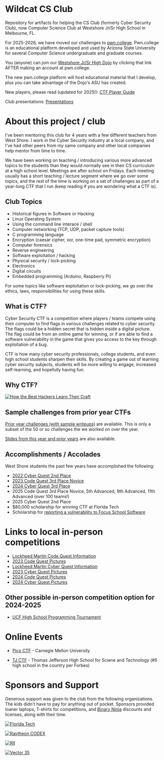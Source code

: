 # Wildcat CS Club

Repository for artifacts for helping the CS Club (formerly Cyber Security Club),
now Computer Science Club at Westshore Jr/Sr High School in Melbourne, FL.

For 2025-2026, we have moved our challenges to [pwn.college](https://pwn.college/).
Pwn.college is an educational platform developed and used by Arizona State
University for several Computer Science undergraduate and graduate courses.

You (anyone) can join our
[Westshore Jr/Sr High Dojo](https://pwn.college/dojo/westshore-cs-club~0b45ad3f/join/)
by clicking that link AFTER making an account at pwn.college.

The new pwn.college platform will host educational material that I develop,
plus you can take advantage of the Dojo's ASU has created.

New players, please read (updated for 2025!):
[CTF Player Guide](https://docs.google.com/presentation/d/e/2PACX-1vRefFsWf-JhnZrwTt38oIbu-L1MUgeAPR2OUM4oJO5vDwafCw4sZRaQ1t_1DEOGQ9syhNb8ha9xmsrj/pub?start=false&loop=false&delayms=60000)

Club presentations:  [Presentations](slides)

# About this project / club #

I've been mentoring this club for 4 years with a few different teachers from
West Shore.  I work in the Cyber Security industry at a local company, and I've
had other peers from my same company and other local companies help mentor
from time to time.

We have been working on teaching / introducing various more advanced topics to
the students than they would normally see in their CS curriculum at a high
school level.  Meetings are after school on Fridays.  Each meeting usually has
a short teaching / lecture segment where we go over some topics, and the rest
of the time is working on a set of challenges as part of a year-long CTF that
I run (keep reading if you are wondering what a CTF is).

## Club Topics

* Historical figures in Software or Hacking
* Linux Operating System
* Using the command line interace / shell
* Computer networking (TCP, UDP, packet capture tools)
* C programming language
* Encryption (caesar cipher, xor, one-time pad, symmetric encryption)
* Computer forensics
* Reverse engineering
* Software exploitation / hacking
* Physical security / lock-picking
* Electronics
* Digital circuits
* Embedded programming (Arduino, Raspberry Pi)

For some topics like software exploitation or lock-picking, we go over the
ethics, laws, responsibilities for using these skills.

## What is CTF?

Cyber Security CTF is a competition where players / teams compete using their computer to find flags
in various challenges related to cyber security.  The flags could be a hidden secret that is hidden
inside a digital picture.  The flag could be from an online game for winning, or if are able
to find a software vulnerability in the game that gives you access to the key through exploitation
of a bug.

CTF is how many cyber security professionals, college students, and even high school students sharpen
their skills.  By creating a game out of learning cyber security subjects, students will be more
willing to engage, increased self-learning, and hopefully having fun.

## Why CTF?

[![How the Best Hackers Learn Their Craft](sponsors/How_Hackers_Learn_YT_Thumb.png)](https://www.youtube.com/watch?v=6vj96QetfTg)

## Sample challenges from prior year CTFs
[Prior year challenges (with sample writeups)](past_challenges) are available. This is only a subset
of the 50 or so challenges the we worked on over the year.

[Slides from this year and prior years](slides/readme.md) are also available.

## Accomplishments / Accolades

West Shore students the past few years have accomplished the following:

* [2022 Cyber Quest 2nd Place](https://lockheedmartin.smugmug.com/CYBERQUEST/n-rM6PBd/CYBERQUEST-2023/Orlando-FL/i-874b2jv/A)
* [2023 Code Quest 3rd Place Novice](https://www.lockheedmartin.com/en-us/who-we-are/communities/codequest/code-quest-past-quests/codequest-2023.html)
* [2024 Cyber Quest 3rd Place](https://web.archive.org/web/20240620191945/https://www.lockheedmartin.com/en-us/who-we-are/communities/cyber-quest/cyber-quest-winners.html)
* 2025 Code Quest 3rd Place Novice, 5th Advanced, 9th Advanced, 11th Advanced (over 100 teams!)
* 2025 Cyber Quest 2nd Place
* $80,000 scholarship for winning CTF at Florida Tech
* Scholarship for [reporting a vulnerability to Focus School Software](https://westshoreroar.com/top-stories/seventh-grader-discovers-vulnerability-in-school-grading-software/)

# Links to local in-person competitions

* [Lockheed Martin Code Quest Information](https://www.lockheedmartin.com/en-us/who-we-are/communities/codequest.html)
* [2023 Code Quest Pictures](https://lockheedmartin.smugmug.com/Code-Quest/Code-Quest-2023/FL-Orlando/)
* [Lockheed Martin Cyber Quest Information](https://www.lockheedmartin.com/en-us/who-we-are/communities/cyber-quest.html)
* [2023 Cyber Quest Pictures](https://lockheedmartin.smugmug.com/CYBERQUEST/CYBERQUEST-2023/Orlando-FL/)
* [2024 Code Quest Pictures](https://lockheedmartin.smugmug.com/Code-Quest/2024-Code-Quest/FL-Orlando)
* [2024 Cyber Quest Pictures](https://lockheedmartin.smugmug.com/CYBERQUEST/Cyber-Quest-2024/FL-Orlando)

## Other possible in-person competition option for 2024-2025

* [UCF High School Programming Tournament](https://hspt.ucfprogrammingteam.org/index.php/hspt/this-year-s-tournament)

# Online Events

* [Pico CTF](https://picoctf.org/) - Carnegie Mellon University

* [TJ CTF](https://tjctf.org) - Thomas Jefferson High School for Sciene and Technology (#5 high school in the country per Forbes)

# Sponsors and Support

Generous support was given to the club from the following organizations.  The kids didn't have to pay for anything out
of pocket.  Sponsors provided loaner laptops, T-shirts for competitions, and [Binary Ninja](https://binary.ninja) 
discounts and licenses, along with their time.

[![Florida Tech](sponsors/fit.png)](https://www.fit.edu/)

[![Raytheon CODEX](sponsors/raytheon_codex.png)](https://nightwing.com/business-units/codex/index.html)

[![RII](sponsors/rii.png)](https://www.researchinnovations.com/)

[![Vector 35](sponsors/vector35.png)](https://vector35.com/)

